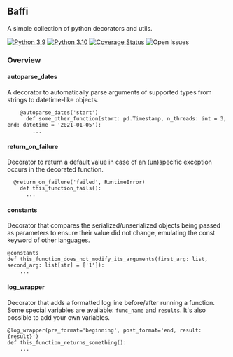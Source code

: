 ## Baffi

A simple collection of python decorators and utils.

[![Python 3.9](https://img.shields.io/badge/python-3.9-blue.svg)](https://www.python.org/downloads/release/python-360/)
[![Python 3.10](https://img.shields.io/badge/python-3.10-blue.svg)](https://www.python.org/downloads/release/python-3100/)
[![Coverage Status](https://coveralls.io/repos/github/MarcDuQuesne/baffi/badge.svg)](https://coveralls.io/github/MarcDuQuesne/baffi)
![Open Issues](https://img.shields.io/github/issues-raw/MarcDuQuesne/baffi)

### Overview

#### autoparse_dates
A decorator to automatically parse arguments of supported types from strings to datetime-like objects.
```
    @autoparse_dates('start')
      def some_other_function(start: pd.Timestamp, n_threads: int = 3, end: datetime = '2021-01-05'):
        ...
```

#### return_on_failure
Decorator to return a default value in case of an (un)specific exception occurs in the decorated function.

```
  @return_on_failure('failed', RuntimeError)
    def this_function_fails():
      ...
```   

#### constants
Decorator that compares the serialized/unserialized objects being passed as parameters to ensure their value did not change, emulating the const keyword of other languages.

```
@constants
def this_function_does_not_modify_its_arguments(first_arg: list, second_arg: list[str] = ['1']):
    ...
```

#### log_wrapper
Decorator that adds a formatted log line before/after running a function.
Some special variables are available: `func_name` and `results`.
It's also possible to add your own variables.

```
@log_wrapper(pre_format='beginning', post_format='end, result: {result}')
def this_function_returns_something():
    ...
```
